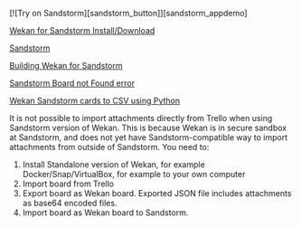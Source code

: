[![Try on Sandstorm][sandstorm_button]][sandstorm_appdemo]

[Wekan for Sandstorm Install/Download](https://apps.sandstorm.io/app/m86q05rdvj14yvn78ghaxynqz7u2svw6rnttptxx49g1785cdv1h)

[Sandstorm](https://sandstorm.io)

[Building Wekan for Sandstorm](https://github.com/wekan/wekan-maintainer/wiki/Building-Wekan-for-Sandstorm)

[Sandstorm Board not Found error](https://github.com/wekan/wekan/wiki/Export-from-Wekan-Sandstorm-grain-.zip-file)

[Wekan Sandstorm cards to CSV using Python](https://github.com/wekan/wekan/wiki/Wekan-Sandstorm-cards-to-CSV-using-Python)

It is not possible to import attachments directly from Trello when using Sandstorm version of Wekan. This is because Wekan is in secure sandbox at Sandstorm, and does not yet have Sandstorm-compatible way to import attachments from outside of Sandstorm. You need to:
1. Install Standalone version of Wekan, for example Docker/Snap/VirtualBox, for example to your own computer
2. Import board from Trello
3. Export board as Wekan board. Exported JSON file includes attachments as base64 encoded files.
4. Import board as Wekan board to Sandstorm.
